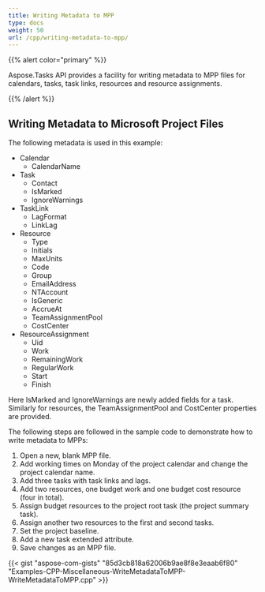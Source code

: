 ```yaml
---
title: Writing Metadata to MPP
type: docs
weight: 50
url: /cpp/writing-metadata-to-mpp/
---
```


{{% alert color="primary" %}} 

Aspose.Tasks API provides a facility for writing metadata to MPP files for calendars, tasks, task links, resources and resource assignments.

{{% /alert %}} 
## **Writing Metadata to Microsoft Project Files**
The following metadata is used in this example:

- Calendar
  - CalendarName
- Task
  - Contact
  - IsMarked
  - IgnoreWarnings
- TaskLink
  - LagFormat
  - LinkLag
- Resource
  - Type
  - Initials
  - MaxUnits
  - Code
  - Group
  - EmailAddress
  - NTAccount
  - IsGeneric
  - AccrueAt
  - TeamAssignmentPool
  - CostCenter
- ResourceAssignment
  - Uid
  - Work
  - RemainingWork
  - RegularWork
  - Start
  - Finish

Here IsMarked and IgnoreWarnings are newly added fields for a task. Similarly for resources, the TeamAssignmentPool and CostCenter properties are provided.

The following steps are followed in the sample code to demonstrate how to write metadata to MPPs:

1. Open a new, blank MPP file.
2. Add working times on Monday of the project calendar and change the project calendar name.
3. Add three tasks with task links and lags.
4. Add two resources, one budget work and one budget cost resource (four in total).
5. Assign budget resources to the project root task (the project summary task).
6. Assign another two resources to the first and second tasks.
7. Set the project baseline.
8. Add a new task extended attribute.
9. Save changes as an MPP file.
 

{{< gist "aspose-com-gists" "85d3cb818a62006b9ae8f8e3eaab6f80" "Examples-CPP-Miscellaneous-WriteMetadataToMPP-WriteMetadataToMPP.cpp" >}}
